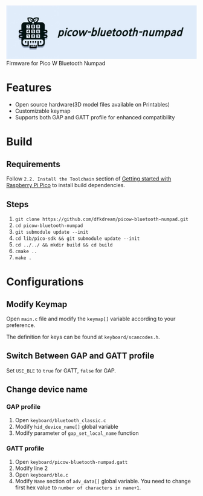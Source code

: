 ![picow-bluetooth-numpad logo](https://github.com/dfkdream/picow-bluetooth-numpad/blob/e531696fb88a60e6b5b35936c6d37e39d83e5a2e/assets/logo-wordmark.png)
Firmware for Pico W Bluetooth Numpad

# Features
* Open source hardware(3D model files available on Printables)
* Customizable keymap
* Supports both GAP and GATT profile for enhanced compatibility

# Build
## Requirements
Follow `2.2. Install the Toolchain` section of [Getting started with Raspberry Pi Pico](https://datasheets.raspberrypi.com/pico/getting-started-with-pico.pdf) to install build dependencies.

## Steps
1. `git clone https://github.com/dfkdream/picow-bluetooth-numpad.git`
2. `cd picow-bluetooth-numpad`
2. `git submodule update --init`
3. `cd lib/pico-sdk && git submodule update --init`
4. `cd ../../ && mkdir build && cd build`
5. `cmake ..`
6. `make .`

# Configurations
## Modify Keymap
Open `main.c` file and modify the `keymap[]` variable according to your preference.

The definition for keys can be found at `keyboard/scancodes.h`.

## Switch Between GAP and GATT profile
Set `USE_BLE` to `true` for GATT, `false` for GAP.

## Change device name
### GAP profile
1. Open `keyboard/bluetooth_classic.c`
2. Modify `hid_device_name[]` global variable
3. Modify parameter of `gap_set_local_name` function

### GATT profile
1. Open `keyboard/picow-bluetooth-numpad.gatt`
2. Modify line 2
3. Open `keyboard/ble.c`
4. Modify `Name` section of `adv_data[]` global variable. You need to change first hex value to `number of characters in name+1`.
